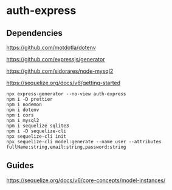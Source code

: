 # auth-express

## Dependencies

https://github.com/motdotla/dotenv

https://github.com/expressjs/generator

https://github.com/sidorares/node-mysql2

https://sequelize.org/docs/v6/getting-started

```shell
npx express-generator --no-view auth-express
npm i -D prettier
npm i nodemon
npm i dotenv
npm i cors
npm i mysql2
npm i sequelize sqlite3
npm i -D sequelize-cli
npx sequelize-cli init
npx sequelize-cli model:generate --name user --attributes fullName:string,email:string,password:string
```

## Guides

https://sequelize.org/docs/v6/core-concepts/model-instances/
